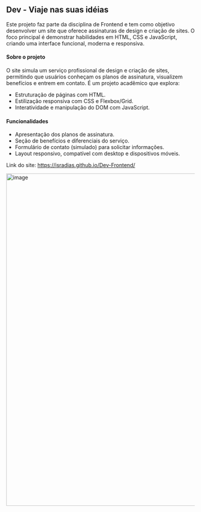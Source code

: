 ## Dev - Viaje nas suas idéias

Este projeto faz parte da disciplina de Frontend e tem como objetivo desenvolver um site que oferece assinaturas de design e criação de sites. O foco principal é demonstrar habilidades em HTML, CSS e JavaScript, criando uma interface funcional, moderna e responsiva.

#### Sobre o projeto

O site simula um serviço profissional de design e criação de sites, permitindo que usuários conheçam os planos de assinatura, visualizem benefícios e entrem em contato. É um projeto acadêmico que explora:

- Estruturação de páginas com HTML.
- Estilização responsiva com CSS e Flexbox/Grid.
- Interatividade e manipulação do DOM com JavaScript.

#### Funcionalidades

- Apresentação dos planos de assinatura.
- Seção de benefícios e diferenciais do serviço.
- Formulário de contato (simulado) para solicitar informações.
- Layout responsivo, compatível com desktop e dispositivos móveis.

Link do site:
https://isradias.github.io/Dev-Frontend/

<img width="813" height="888" alt="image" src="https://github.com/user-attachments/assets/c1935c5d-0157-4703-be48-9c856a5cf86e" />
